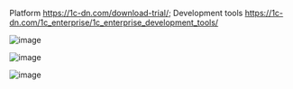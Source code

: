
Platform https://1c-dn.com/download-trial/; 
Development tools https://1c-dn.com/1c_enterprise/1c_enterprise_development_tools/

![image](https://user-images.githubusercontent.com/11724095/216546069-dc4ffaa8-73e7-458d-86ce-e4107c04b06c.png)

![image](https://user-images.githubusercontent.com/11724095/216546233-805998fb-7772-4f5f-bd47-74e80c9948db.png)

![image](https://user-images.githubusercontent.com/11724095/216546265-894a4c65-d958-4f32-bb4f-0a61d3493882.png)

